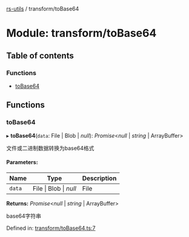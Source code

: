 [rs-utils](../README.md) / transform/toBase64

# Module: transform/toBase64

## Table of contents

### Functions

- [toBase64](transform_tobase64.md#tobase64)

## Functions

### toBase64

▸ **toBase64**(`data`: File \| Blob \| *null*): *Promise*<*null* \| *string* \| ArrayBuffer\>

文件或二进制数据转换为base64格式

#### Parameters:

Name | Type | Description |
------ | ------ | ------ |
`data` | File \| Blob \| *null* | File | Blob 对象   |

**Returns:** *Promise*<*null* \| *string* \| ArrayBuffer\>

base64字符串

Defined in: [transform/toBase64.ts:7](https://github.com/HanZhaorz/rs-utils/blob/c9a74b1/src/transform/toBase64.ts#L7)
